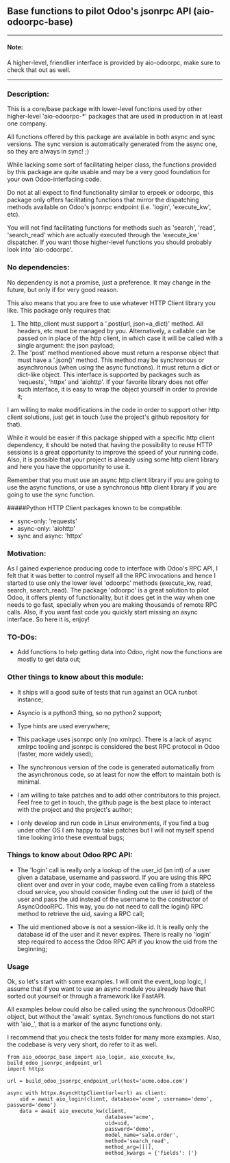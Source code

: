 ## Base functions to pilot Odoo's jsonrpc API (aio-odoorpc-base)

---
#### Note:

A higher-level, friendlier interface is provided by aio-odoorpc, make sure to check that out
as well.

---

### Description:
This is a core/base package with lower-level functions used by other higher-level
'aio-odoorpc-*' packages that are used in production in at least one company.

All functions offered by this package are available in both async and sync versions. The sync
version is automatically generated from the async one, so they are always in sync! ;)

While lacking some sort of facilitating helper class, the functions provided by this package
are quite usable and may be a very good foundation for your own Odoo-interfacing code.

Do not at all expect to find functionality similar to erpeek or odoorpc, this package only offers
facilitating functions that mirror the dispatching methods available on Odoo's jsonrpc endpoint
(i.e. 'login', 'execute_kw', etc).

You will not find facilitating functions for methods such as 'search', 'read', 'search_read' which
are actually executed through the 'execute_kw' dispatcher. If you want those higher-level functions
you should probably look into 'aio-odoorpc'.


### No dependencies:
No dependency is not a promise, just a preference. It may change in the future, but only if for very
good reason.

This also means that you are free to use whatever HTTP Client library you like. This package only
requires that:
1. The http_client must support a '.post(url, json=a_dict)' method. All headers, etc must be
   managed by you. Alternatively, a callable can be passed on in place of the http client, in which
   case it will be called with a single argument: the json payload;
2. The 'post' method mentioned above must return a response object that must have a '.json()'
   method. This method may be synchronous or asynchronous (when using the async functions).
   It must return a dict or dict-like object. This interface is supported by packages such
   as 'requests', 'httpx' and 'aiohttp'. If your favorite library does not offer such interface, it
   is easy to wrap the object yourself in order to provide it;

I am willing to make modifications in the code in order to support other http client solutions, just
get in touch (use the project's github repository for that).

While it would be easier if this package shipped with a specific http client dependency, it should be
noted that having the possibility to reuse HTTP sessions is a great opportunity to improve the 
speed of your running code. Also, it is possible that your project is already using some http client
library and here you have the opportunity to use it. 

Remember that you must use an async http client library if you are going to use the async functions,
or use a synchronous http client library if you are going to use the sync function.

#####Python HTTP Client packages known to be compatible:
- sync-only: 'requests'
- async-only: 'aiohttp'
- sync and async: 'httpx'

### Motivation:
As I gained experience producing code to interface with Odoo's RPC API, I felt that it was better to control myself
all the RPC invocations and hence I started to use only the lower level 'odoorpc' methods
(execute_kw, read, search, search_read).
The package 'odoorpc' is a great solution to pilot Odoo, it offers plenty of functionality, but it does
get in the way when one needs to go fast, specially when you are making thousands of remote RPC calls.
Also, if you want fast code you quickly start missing an async interface. So here it is, enjoy!


### TO-DOs:
- Add functions to help getting data into Odoo, right now the functions are mostly to get data out;


### Other things to know about this module:
- It ships will a good suite of tests that run against an OCA runbot instance;

- Asyncio is a python3 thing, so no python2 support;

- Type hints are used everywhere;

- This package uses jsonrpc only (no xmlrpc). There is a lack of async xmlrpc tooling and
  jsonrpc is considered the best RPC protocol in Odoo (faster, more widely used);
  
- The synchronous version of the code is generated automatically from the asynchronous code, so at
  least for now the effort to maintain both is minimal.

- I am willing to take patches and to add other contributors to this project. Feel free to get in touch,
  the github page is the best place to interact with the project and the project's author;

- I only develop and run code in Linux environments, if you find a bug under other OS I am happy
  to take patches but I will not myself spend time looking into these eventual bugs;


### Things to know about Odoo RPC API:

- The 'login' call is really only a lookup of the user_id (an int) of a user given a
  database, username and password. If you are using this RPC client over and over in your code,
  maybe even calling from a stateless cloud service, you should consider finding out the user id (uid)
  of the user and pass the uid instead of the username to the constructor of AsyncOdooRPC. This way, 
  you do not need to call the login() RPC method to retrieve the uid, saving a RPC call;

- The uid mentioned above is not a session-like id. It is really only the database id of the user
  and it never expires. There is really no 'login' step required to access the Odoo RPC API if you
  know the uid from the beginning;
  

### Usage

Ok, so let's start with some examples. I will omit the event_loop logic, I assume that if you want
to use an async module you already have that sorted out yourself or through a framework like FastAPI.

All examples below could also be called using the synchronous OdooRPC object, but without the
'await' syntax. Synchronous functions do not start with 'aio_', that is a marker of the async
functions only.

I recommend that you check the tests folder for many more examples. Also, the codebase is very very short,
do refer to it as well.

```
from aio_odoorpc_base import aio_login, aio_execute_kw, build_odoo_jsonrpc_endpoint_url
import httpx

url = build_odoo_jsonrpc_endpoint_url(host='acme.odoo.com')

async with httpx.AsyncHttpClient(url=url) as client:
    uid = await aio_login(client, database='acme', username='demo', password='demo')
    data = await aio_execute_kw(client,
                                database='acme',
                                uid=uid,
                                password='demo',
                                model_name='sale.order',
                                method='search_read',
                                method_arg=[[]],
                                method_kwargs = {'fields': ['} 

```
